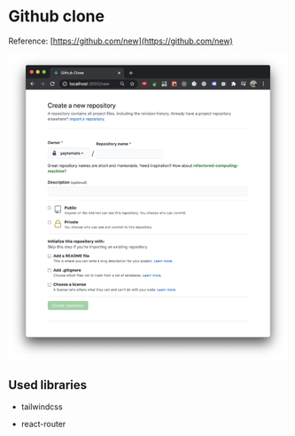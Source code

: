 # Github clone

Reference: [https://github.com/new](https://github.com/new)

![Screenshot](./screenshot.png)

## Used libraries

- tailwindcss

- react-router
